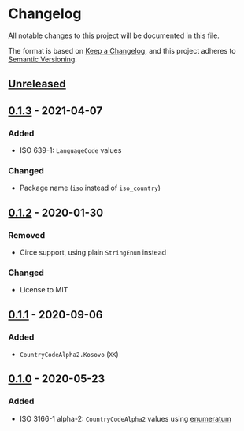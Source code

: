 # Changelog
All notable changes to this project will be documented in this file.

The format is based on [Keep a Changelog](https://keepachangelog.com/en/1.0.0/),
and this project adheres to [Semantic Versioning](https://semver.org/spec/v2.0.0.html).

## [Unreleased]

## [0.1.3] - 2021-04-07
### Added
- ISO 639-1: `LanguageCode` values
### Changed
- Package name (`iso` instead of `iso_country`)

## [0.1.2] - 2020-01-30
### Removed
- Circe support, using plain `StringEnum` instead
### Changed
- License to MIT

## [0.1.1] - 2020-09-06
### Added
- `CountryCodeAlpha2.Kosovo` (`XK`)

## [0.1.0] - 2020-05-23
### Added
- ISO 3166-1 alpha-2: `CountryCodeAlpha2` values using [enumeratum](https://github.com/lloydmeta/enumeratum)

[Unreleased]: https://github.com/bartholomews/scala-iso/compare/v0.1.3...HEAD
[0.1.3]: https://github.com/bartholomews/scala-iso/releases/tag/v0.1.3
[0.1.2]: https://github.com/bartholomews/scala-iso/releases/tag/v0.1.2
[0.1.1]: https://github.com/bartholomews/scala-iso/releases/tag/v0.1.1
[0.1.0]: https://github.com/bartholomews/scala-iso/releases/tag/v0.1.0